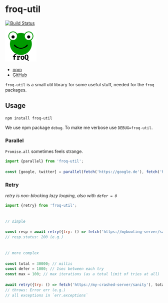 # froq-util

[![Build Status](https://travis-ci.org/DaAitch/froq.svg?branch=master)](https://travis-ci.org/DaAitch/froq)

<img src="froq.png" width="100" alt="froQ logo" />

- [npm](https://www.npmjs.com/package/froq-util)
- [GitHub](https://github.com/DaAitch/froq/tree/master/packages/froq-util)

`froq-util` is a small util library for some useful stuff, needed for the `froq` packages.

## Usage

`npm install froq-util`

We use npm package `debug`. To make me verbose use `DEBUG=froq-util`.


### Parallel

`Promise.all` sometimes feels strange.

```js
import {parallel} from 'froq-util';

const [google, twitter] = parallel(fetch('https://google.de'), fetch('https://twitter.com));
```


### Retry

*retry is non-blocking lazy looping, also with `defer = 0`*

```js
import {retry} from 'froq-util';


// simple

const resp = await retry({try: () => fetch('https://mybooting-server/sanity')});
// resp.status: 200 (e.g.)


// more complex

const total = 30000; // millis
const defer = 1000; // 1sec between each try
const max = 100; // max iterations (as a total limit of tries at all)

await retry({try: () => fetch('https://my-crashed-server/sanity'), total, defer, max});
// throws: Error err (e.g.)
// all exceptions in `err.exceptions`
```